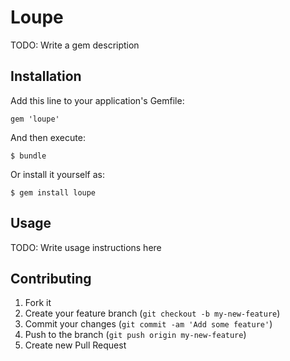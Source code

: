 # Loupe

TODO: Write a gem description

## Installation

Add this line to your application's Gemfile:

    gem 'loupe'

And then execute:

    $ bundle

Or install it yourself as:

    $ gem install loupe

## Usage

TODO: Write usage instructions here

## Contributing

1. Fork it
2. Create your feature branch (`git checkout -b my-new-feature`)
3. Commit your changes (`git commit -am 'Add some feature'`)
4. Push to the branch (`git push origin my-new-feature`)
5. Create new Pull Request
